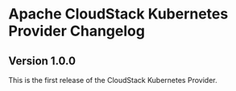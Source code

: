 Apache CloudStack Kubernetes Provider Changelog
===============================================

Version 1.0.0
-------------

This is the first release of the CloudStack Kubernetes Provider.
